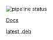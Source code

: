 ![pipeline status](https://gitlab.com/cuechan/requestd/badges/master/pipeline.svg)

[Docs](https://cuechan.gitlab.io/requestd/ffhl_collector/)

[latest .deb](https://cuechan.gitlab.io/requestd/latest.deb)
